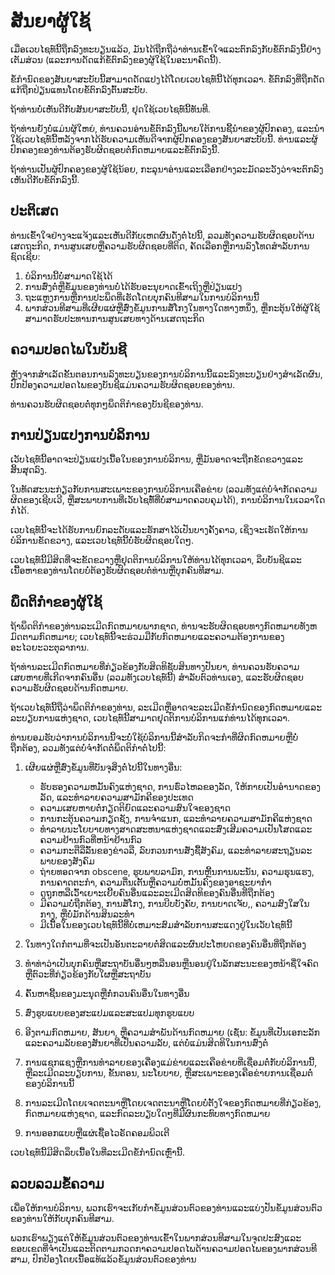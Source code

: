 # ສັນຍາຜູ້ໃຊ້

ເມື່ອເວບໄຊທ໌ນີ້ຖືກລົງທະບຽນແລ້ວ, ມັນໄດ້ຖືກຖືວ່າທ່ານເຂົ້າໃຈແລະຕົກລົງກັບຂໍ້ຕົກລົງນີ້ຢ່າງເຕັມສ່ວນ (ແລະການດັດແກ້ຂໍ້ຕົກລົງຂອງຜູ້ໃຊ້ໃນອະນາຄົດນີ້).

ຂໍ້ກໍານົດຂອງສັນຍາສະບັບນີ້ສາມາດດັດແປງໄດ້ໂດຍເວບໄຊທ໌ນີ້ໄດ້ທຸກເວລາ. ຂໍ້ຕົກລົງທີ່ຖືກດັດແກ້ຖືກປ່ຽນແທນໂດຍຂໍ້ຕົກລົງຕົ້ນສະບັບ.

ຖ້າທ່ານບໍ່ເຫັນດີກັບສັນຍາສະບັບນີ້, ຢຸດໃຊ້ເວບໄຊທ໌ນີ້ທັນທີ.

ຖ້າທ່ານຍັງບໍ່ແມ່ນຜູ້ໃຫຍ່, ທ່ານຄວນອ່ານຂໍ້ຕົກລົງນີ້ພາຍໃຕ້ການຊີ້ນໍາຂອງຜູ້ປົກຄອງ, ແລະນໍາໃຊ້ເວບໄຊທ໌ນີ້ຫລັງຈາກໄດ້ຮັບຄວາມເຫັນດີຈາກຜູ້ປົກຄອງຂອງສັນຍາສະບັບນີ້. ທ່ານແລະຜູ້ປົກຄອງຂອງທ່ານຕ້ອງຮັບຜິດຊອບຕໍ່ກົດຫມາຍແລະຂໍ້ຕົກລົງນີ້.

ຖ້າທ່ານເປັນຜູ້ປົກຄອງຂອງຜູ້ໃຊ້ນ້ອຍ, ກະລຸນາອ່ານແລະເລືອກຢ່າງລະມັດລະວັງວ່າຈະຕົກລົງເຫັນດີກັບຂໍ້ຕົກລົງນີ້.

## ປະຕິເສດ

ທ່ານເຂົ້າໃຈຢ່າງຈະແຈ້ງແລະເຫັນດີກັບເຫດຜົນດັ່ງຕໍ່ໄປນີ້, ລວມທັງຄວາມຮັບຜິດຊອບດ້ານເສດຖະກິດ, ການສູນເສຍຫຼືຄວາມຮັບຜິດຊອບທີ່ຕິດ, ຄັດເລືອກຫຼືການລົງໂທດສໍາລັບການຊົດເຊີຍ:

1. ບໍລິການນີ້ບໍ່ສາມາດໃຊ້ໄດ້
1. ການສົ່ງຕໍ່ຫຼືຂໍ້ມູນຂອງທ່ານບໍ່ໄດ້ຮັບອະນຸຍາດເຂົ້າເຖິງຫຼືປ່ຽນແປງ
1. ຖະແຫຼງການຫຼືການປະພຶດທີ່ເຮັດໂດຍບຸກຄົນທີສາມໃນການບໍລິການນີ້
1. ພາກສ່ວນທີສາມທີ່ເຜີຍແຜ່ຫຼືສົ່ງຂໍ້ມູນການສໍ້ໂກງໃນທາງໃດທາງຫນຶ່ງ, ຫຼືກະຕຸ້ນໃຫ້ຜູ້ໃຊ້ສາມາດຮັບປະທານການສູນເສຍທາງດ້ານເສດຖະກິດ

## ຄວາມປອດໄພໃນບັນຊີ

ຫຼັງຈາກສໍາເລັດຂັ້ນຕອນການລົງທະບຽນຂອງການບໍລິການນີ້ແລະລົງທະບຽນຢ່າງສໍາເລັດຜົນ, ປົກປ້ອງຄວາມປອດໄພຂອງບັນຊີແມ່ນຄວາມຮັບຜິດຊອບຂອງທ່ານ.

ທ່ານຄວນຮັບຜິດຊອບຕໍ່ທຸກໆພຶດຕິກໍາຂອງບັນຊີຂອງທ່ານ.

## ການປ່ຽນແປງການບໍລິການ

ເວັບໄຊທ໌ນີ້ອາດຈະປ່ຽນແປງເນື້ອໃນຂອງການບໍລິການ, ຫຼືມັນອາດຈະຖືກຂັດຂວາງແລະສິ້ນສຸດລົງ.

ໃນທັດສະນະກ່ຽວກັບການສະເພາະຂອງການບໍລິການເຄືອຂ່າຍ (ລວມທັງແຕ່ບໍ່ຈໍາກັດຄວາມຜິດຂອງເຊີບເວີ, ຫຼືສະພາບການທີ່ເວັບໄຊທ໌້ທີ່ບໍ່ສາມາດຄວບຄຸມໄດ້), ການບໍລິການໃນເວລາໃດກໍ່ໄດ້.

ເວບໄຊທ໌ນີ້ຈະໄດ້ຮັບການຍົກລະດັບແລະຮັກສາໄວ້ເປັນບາງຄັ້ງຄາວ, ເຊິ່ງຈະເຮັດໃຫ້ການບໍລິການຂັດຂວາງ, ແລະເວບໄຊທ໌ນີ້ບໍ່ຮັບຜິດຊອບໃດໆ.

ເວບໄຊທ໌ນີ້ມີສິດທີ່ຈະຂັດຂວາງຫຼືຢຸດຕິການບໍລິການໃຫ້ທ່ານໄດ້ທຸກເວລາ, ລຶບບັນຊີແລະເນື້ອຫາຂອງທ່ານໂດຍບໍ່ຕ້ອງຮັບຜິດຊອບຕໍ່ທ່ານຫຼືບຸກຄົນທີສາມ.

## ພຶດຕິກໍາຂອງຜູ້ໃຊ້

ຖ້າພຶດຕິກໍາຂອງທ່ານລະເມີດກົດຫມາຍພາກຊາດ, ທ່ານຈະຮັບຜິດຊອບທາງກົດຫມາຍທັງຫມົດຕາມກົດຫມາຍ; ເວບໄຊທ໌ນີ້ຈະຮ່ວມມືກັບກົດຫມາຍແລະຄວາມຕ້ອງການຂອງອະໄວຍະວະຕຸລາການ.

ຖ້າທ່ານລະເມີດກົດຫມາຍທີ່ກ່ຽວຂ້ອງກັບສິດທິຊັບສິນທາງປັນຍາ, ທ່ານຄວນຮັບຄວາມເສຍຫາຍທີ່ເກີດຈາກຄົນອື່ນ (ລວມທັງເວບໄຊທ໌ນີ້) ສໍາລັບຕົວທ່ານເອງ, ແລະຮັບຜິດຊອບຄວາມຮັບຜິດຊອບດ້ານກົດຫມາຍ.

ຖ້າເວບໄຊທ໌ນີ້ຖືວ່າພຶດຕິກໍາຂອງທ່ານ, ລະເມີດຫຼືອາດຈະລະເມີດຂໍ້ກໍານົດຂອງກົດຫມາຍແລະລະບຽບການແຫ່ງຊາດ, ເວບໄຊທ໌ນີ້ສາມາດຢຸດຕິການບໍລິການແກ່ທ່ານໄດ້ທຸກເວລາ.

ທ່ານຍອມຮັບວ່າການບໍລິການນີ້ຈະບໍ່ໃຊ້ບໍລິການນີ້ສໍາລັບກິດຈະກໍາທີ່ຜິດກົດຫມາຍຫຼືບໍ່ຖືກຕ້ອງ, ລວມທັງແຕ່ບໍ່ຈໍາກັດຕໍ່ພຶດຕິກໍາຕໍ່ໄປນີ້:

1. ເຜີຍແຜ່ຫຼືສົ່ງຂໍ້ມູນທີ່ບັນຈຸສິ່ງຕໍ່ໄປນີ້ໃນທາງອື່ນ:

   * ຮັບຮອງຄວາມຫມັ້ນຄົງແຫ່ງຊາດ, ການຮົ່ວໄຫລຂອງລັດ, ໃຫ້ກາຍເປັນອໍານາດຂອງລັດ, ແລະທໍາລາຍຄວາມສາມັກຄີຂອງປະເທດ
   * ຄວາມເສຍຫາຍຕໍ່ກຽດຕິຍົດແລະຄວາມສົນໃຈຂອງຊາດ
   * ການກະຕຸ້ນຄວາມກຽດຊັງ, ການຈໍາແນກ, ແລະທໍາລາຍຄວາມສາມັກຄີແຫ່ງຊາດ
   * ທໍາລາຍນະໂຍບາຍທາງສາດສະຫນາແຫ່ງຊາດແລະສົ່ງເສີມຄວາມເປັນໂສດແລະຄວາມຢ້ານກົວທີ່ຫນ້າຢ້ານກົວ
   * ຄວາມກະຕືລືລົ້ນຂອງຂ່າວລື, ລົບກວນການສັ່ງຊື້ສັງຄົມ, ແລະທໍາລາຍສະຖຽນລະພາບຂອງສັງຄົມ
   * ຖ່າຍທອດຈາກ obscene, ຮູບພາບລາມົກ, ການຫຼີ້ນການພະນັນ, ຄວາມຮຸນແຮງ, ການຄາດຕະກໍາ, ຄວາມຕື່ນເຕັ້ນຫຼືຄວາມບໍ່ຫມັ້ນຄົງຂອງອາຊະຍາກໍາ
   * ດູຖູກຫລືເວົ້າເຍາະເຍີ້ຍຄົນອື່ນແລະລະເມີດສິດທິຂອງຄົນອື່ນທີ່ຖືກຕ້ອງ
   * ມີຄວາມບໍ່ຖືກຕ້ອງ, ການສໍ້ໂກງ, ການບີບບັງຄັບ, ການບາດເຈັບ,, ຄວາມສົງໃສໃນກາງ, ຫຼືບໍ່ມັກດ້ານສິນລະທໍາ
   * ມີເນື້ອໃນຂອງເວບໄຊທ໌ນີ້ທີ່ບໍ່ເຫມາະສົມສໍາລັບການສະແດງຢູ່ໃນເວັບໄຊທ໌ນີ້

1. ໃນທາງໃດກໍ່ຕາມທີ່ຈະເປັນອັນຕະລາຍຕໍ່ສິດແລະຜົນປະໂຫຍດຂອງຄົນອື່ນທີ່ຖືກຕ້ອງ
1. ທໍາທ່າວ່າເປັນບຸກຄົນຫຼືສະຖາບັນອື່ນໆຫລືນອນຫຼືນອນຢູ່ໃນລັກສະນະຂອງຫນ້າຊື່ໃຈຄົດຫຼືຕົວະທີ່ກ່ຽວຂ້ອງກັບໃຜຫຼືສະຖາບັນ
1. ຄົ້ນຫາຊີ້ນຂອງມະນຸດຫຼືກໍ່ກວນຄົນອື່ນໃນທາງອື່ນ
1. ສົ່ງຮູບແບບຂອງສະແປມແລະສະແປມທຸກຮູບແບບ
1. ອີງຕາມກົດຫມາຍ, ສັນຍາ, ຫຼືຄວາມສໍາພັນດ້ານກົດຫມາຍ (ເຊັ່ນ: ຂໍ້ມູນທີ່ເປັນເອກະລັກແລະຄວາມລັບຂອງສັນຍາທີ່ເປັນຄວາມລັບ, ແຕ່ບໍ່ແມ່ນສິດທິໃນການສົ່ງຕໍ່
1. ການແຊກແຊງຫຼືການທໍາລາຍຂອງເຄື່ອງແມ່ຂ່າຍແລະເຄືອຂ່າຍທີ່ເຊື່ອມຕໍ່ກັບບໍລິການນີ້, ຫຼືລະເມີດລະບຽບການ, ຂັ້ນຕອນ, ນະໂຍບາຍ, ຫຼືສະເພາະຂອງເຄືອຂ່າຍການເຊື່ອມຕໍ່ຂອງບໍລິການນີ້
1. ການລະເມີດໂດຍເຈດຕະນາຫຼືໂດຍເຈດຕະນາຫຼືໂດຍບໍ່ຕັ້ງໃຈຂອງກົດຫມາຍທີ່ກ່ຽວຂ້ອງ, ກົດຫມາຍແຫ່ງຊາດ, ແລະກົດລະບຽບໃດໆທີ່ມີຜົນກະທົບທາງກົດຫມາຍ
1. ການອອກແບບຫຼືແຜ່ເຊື້ອໄວຣັດຄອມພິວເຕີ

ເວບໄຊທ໌ນີ້ມີສິດລຶບເນື້ອໃນທີ່ລະເມີດຂໍ້ກໍານົດເຫຼົ່ານີ້.

## ລວບລວມຂໍ້ຄວາມ

ເພື່ອໃຫ້ການບໍລິການ, ພວກເຮົາຈະເກັບກໍາຂໍ້ມູນສ່ວນຕົວຂອງທ່ານແລະແບ່ງປັນຂໍ້ມູນສ່ວນຕົວຂອງທ່ານໃຫ້ກັບບຸກຄົນທີສາມ.

ພວກເຮົາພຽງແຕ່ໃຫ້ຂໍ້ມູນສ່ວນຕົວຂອງທ່ານເຂົ້າໃນພາກສ່ວນທີສາມໃນຈຸດປະສົງແລະຂອບເຂດທີ່ຈໍາເປັນແລະຕິດຕາມກວດກາຄວາມປອດໄພດ້ານຄວາມປອດໄພຂອງພາກສ່ວນທີສາມ, ປົກປ້ອງໂດຍເນື້ອແທ້ແລ້ວຂໍ້ມູນສ່ວນຕົວຂອງທ່ານ